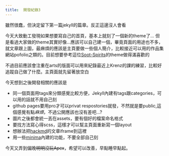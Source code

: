 ```yaml
---
title:  開發紀錄3
---
```


雖然很蠢，但決定留下第一篇jekyll的篇章。反正這邊沒人會看

今天大致動工發現如果想要寫自己的首頁，基本上就刻了一個新的theme了...
但是看過大家做的theme其實好像...應該可以自己建一個，畢竟頁面的用途也不多，就文章跟上圖，最麻煩的應該是主頁要做一些個人簡介，比較接近可以用的作品集網站pofolio之類的。目前想要參考這位[Soot-Spirits](github.com/abdn/Soot-Spirits)的theme做得滿喜歡的

不過目前應該會注重在arts的版面可以用來紀錄最近上Krenz的課的練習，比較好追蹤自己做了什麼。主頁面就先留著放空白

今天想到之後開發相關的應該是
- 同一個頁面用tags來分類感覺比較方便，Jekyll內建有tags跟categories，可以用的話就不用自己刻
- github pages要用pro才可以privat respostories就發，不然就是要public,這個感覺有點*麻煩*，不過公開應該也沒有差吧...?
- 圖片之後都會統一丟在assets，要有個好的檔案命名格式
- 要找方法寫心得scss，這樣才可以幫主頁面重新寫一個layout
- 想辦法把[hackmd](hackmd.io)的文章iframe到這裡
- 用一些[minima](https://github.com/jekyll/minima)內建的功能，不要全部自己刻

今天又弄到偏晚~~明明沒玩Apex~~，希望可以改善，早點睡早點起。